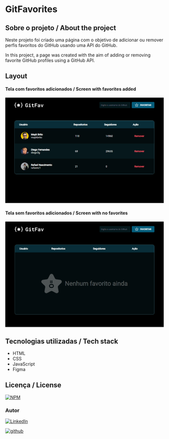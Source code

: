 # GitFavorites

## Sobre o projeto / About the project

Neste projeto foi criado uma página com o objetivo de adicionar ou remover perfis favoritos do GitHub usando uma API do GitHub.

In this project, a page was created with the aim of adding or removing favorite GitHub profiles using a GitHub API.

## Layout
#### Tela com favoritos adicionados / Screen with favorites added
![screen1](./assets/gitfavorites_screen1.png)

#### Tela sem favoritos adicionados / Screen with no favorites
![screen2](./assets/gitfavorites_screen2.png)


## Tecnologias utilizadas / Tech stack
- HTML
- CSS
- JavaScript
- Figma

## Licença / License
[![NPM](https://img.shields.io/npm/l/react)](./LICENSE)


### Autor

[![LinkedIn](https://img.shields.io/badge/-Rafael%20Nascimento-000099?style=flat&logo=linkedin)](https://www.linkedin.com/in/rafaelvnascimento/)

[![github](https://img.shields.io/badge/-Rafael%20Nascimento-000000?style=flat&logo=github)](https://www.linkedin.com/in/rafaelvnascimento/)
